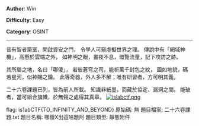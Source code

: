 **Author**: Win

**Difficulty**: Easy

**Category**: OSINT

---

昔有智者築室，開啟資安之門，
令學人可窺虛擬世界之理。
傳說中有「網域神機」，高懸於雲端之外，
如神明之眼，晝夜不息，環覽流量，記下攻防之跡。

其所屬之地，名曰「哪傻」，
若彼蒼穹之司，能析萬千封包之紋，
圖如地貌，碼若星河，似神賜之鑰。
此等奇器，外人多不解；唯有研習者，方可明其義。

二十六卷課題已列，皆為前人所載。
知識非紙墨，而藏於協定、漏洞之間。
能破者，當可組合旗幟，於無聲之處得其真章。
<a href="https://pixhost.to/show/8306/635862226_islabctf.png"><img src="https://t1.pixhost.to/thumbs/8306/635862226_islabctf.png" alt="islabctf.png" border="0"/></a>

flag: is1abCTF{TO_INFINITY_AND_BEYOND}
原始碼: 無 
題目檔案: 二十六卷課題.txt
題目名稱: 哪傻X出這啥題阿
題目類型: 靜態附件